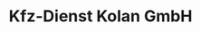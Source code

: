 ---
title: "Kfz-Dienst Kolan GmbH"
url: /osterroenfeld/kfz-dienst-kolan-gmbh/
shop: Autowerkstatt
---